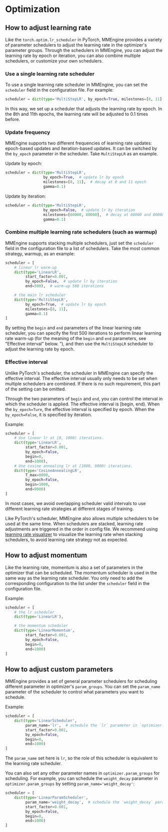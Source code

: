 # Optimization

## How to adjust learning rate

Like the `torch.optim.lr_scheduler` in PyTorch, MMEngine provides a variety of parameter schedulers to adjust the learning rate in the optimizer's parameter groups. Through the schedulers in MMEngine, you can adjust the learning rate by epoch or iteration, you can also combine multiple schedulers, or customize your own schedulers.

### Use a single learning rate scheduler

To use a single learning rate scheduler in MMEngine, you can set the `scheduler` field in the configuration file. For example:

```python
scheduler = dict(type='MultiStepLR', by_epoch=True, milestones=[8, 11], gamma=0.1)
```

In this way, we set up a scheduler that adjusts the learning rate by epoch. In the 8th and 11th epochs, the learning rate will be adjusted to 0.1 times before.

### Update frequency

MMEngine supports two different frequencies of learning rate updates: epoch-based updates and iteration-based updates. It can be switched by the `by_epoch` parameter in the scheduler. Take `MultiStepLR` as an example.

Update by epoch:

```python
scheduler = dict(type='MultiStepLR',
                 by_epoch=True,  # update lr by epoch
                 milestones=[8, 11],  # decay at 8 and 11 epoch
                 gamma=0.1)
```

Update by iteration:

```python
scheduler = dict(type='MultiStepLR',
                 by_epoch=False,  # update lr by iteration
                 milestones=[60000, 80000],  # decay at 60000 and 80000 iteration
                 gamma=0.1)
```

### Combine multiple learning rate schedulers (such as warmup)

MMEngine supports stacking multiple schedulers, just set the `scheduler` field in the configuration file to a list of schedulers. Take the most common strategy, warmup, as an example:

```python
scheduler = [
    # linear lr warm-up
    dict(type='LinearLR',
         start_factor=0.001,
         by_epoch=False,  # update lr by iteration
         end=500),  # warm-up 500 iterations

    # the main lr scheduler
    dict(type='MultiStepLR',
         by_epoch=True,  # update lr by epoch
         milestones=[8, 11],
         gamma=0.1)
]
```

By setting the `begin` and `end` parameters of the linear learning rate scheduler, you can specify the first 500 iterations to perform linear learning rate warm-up (for the meaning of the `begin` and `end` parameters, see "Effective interval" below. ”), and then use the `MultiStepLR` scheduler to adjust the learning rate by epoch.

### Effective interval

Unlike PyTorch's scheduler, the scheduler in MMEngine can specify the effective interval. The effective interval usually only needs to be set when multiple schedulers are combined. If there is no such requirement, this part of the setting can be omitted.

Through the two parameters of `begin` and `end`, you can control the interval in which the scheduler is applied.
The effective interval is [begin, end). When the `by_epoch=Ture`, the effective interval is specified by epoch. When the `by_epoch=False`, it is specified by iteration.

Example:

```python
scheduler = [
    # Use linear lr at [0, 1000) iterations.
    dict(type='LinearLR',
         start_factor=0.001,
         by_epoch=False,
         begin=0,
         end=1000),
    # Use cosine annealing lr at [1000, 9000) iterations.
    dict(type='CosineAnnealingLR',
         T_max=8000,
         by_epoch=False,
         begin=1000,
         end=9000)
]
```

In most cases, we avoid overlapping scheduler valid intervals to use different learning rate strategies at different stages of training.

Like PyTorch's scheduler, MMEngine also allows multiple schedulers to be used at the same time. When schedulers are stacked, learning rate adjustments are triggered in the order in config file. We recommend using [learning rate visualizer]() to visualize the learning rate when stacking schedulers, to avoid learning rate strategy not as expected.

## How to adjust momentum

Like the learning rate, momentum is also a set of parameters in the optimizer that can be scheduled. The momentum scheduler is used in the same way as the learning rate scheduler. You only need to add the corresponding configuration to the list under the `scheduler` field in the configuration file.

Example:

```python
scheduler = [
    # the lr scheduler
    dict(type='LinearLR'),

    # the momentum scheduler
    dict(type='LinearMomentum',
         start_factor=0.001,
         by_epoch=False,
         begin=0,
         end=1000)
]
```

## How to adjust custom parameters

MMEngine provides a set of general parameter schedulers for scheduling different parameter in optimizer's `param_groups`. You can set the `param_name` parameter of the scheduler to control what parameters you want to schedule.

Example:

```python
scheduler = [
    dict(type='LinearScheduler',
         param_name='lr',  # schedule the `lr` parameter in `optimizer.param_groups`
         start_factor=0.001,
         by_epoch=False,
         begin=0,
         end=1000)
]
```

The `param_name` set here is `lr`, so the role of this scheduler is equivalent to the learning rate scheduler.

You can also set any other parameter names in `optimizer.param_groups` for scheduling. For example, you can schedule the `weight_decay` parameter in `optimizer.param_groups` by setting `param_name='weight_decay'`:

```python
scheduler = [
    dict(type='LinearParamScheduler',
         param_name='weight_decay',  # schedule the `weight_decay` parameter in `optimizer.param_groups`
         start_factor=0.001,
         by_epoch=False,
         begin=0,
         end=1000)
]
```
